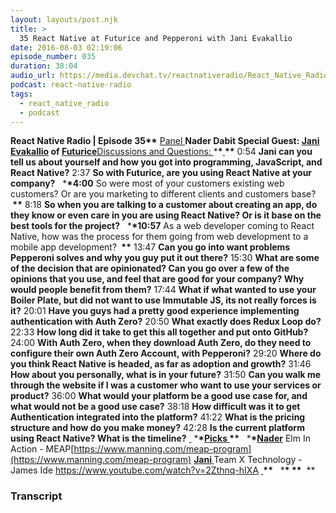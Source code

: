 ```yaml
---
layout: layouts/post.njk
title: >
  35 React Native at Futurice and Pepperoni with Jani Evakallio
date: 2016-08-03 02:19:06
episode_number: 035
duration: 38:04
audio_url: https://media.devchat.tv/reactnativeradio/React_Native_Radio_Episode_35.mp3
podcast: react-native-radio
tags:
  - react_native_radio
  - podcast
---
```


**React Native Radio | Episode 35\*\*** <u>Panel </u>**Nader Dabit Special Guest: [Jani Evakallio](https://twitter.com/jevakallio) of [Futurice](http://futurice.com/)**<u>Discussions and Questions: </u> \***\*<u> </u>\*\*** 0:54 **Jani can you tell us about yourself and how you got into programming, JavaScript, and React Native?** 2:37 **So with Futurice, are you using React Native at your company?** &nbsp; \***\*4:00** So were most of your customers existing web customers? Or are you marketing to different clients and customers base? **&nbsp;\*\*** 8:18 **So when you are talking to a customer about creating an app, do they know or even care in you are using React Native? Or is it base on the best tools for the project?** &nbsp; \***\*10:57** As a web developer coming to React Native, how was the process for them going from web development to a mobile app development? **&nbsp;\*\*** 13:47 **Can you go into want problems Pepperoni solves and why you guy put it out there?** 15:30 **What are some of the decision that are opinionated? Can you go over a few of the opinions that you use, and feel that are good for your company? Why would people benefit from them?** 17:44 **What if what wanted to use your Boiler Plate, but did not want to use Immutable JS, its not really forces is it?** 20:01 **Have you guys had a pretty good experience implementing authentication with Auth Zero?** 20:50 **What exactly does Redux Loop do?** 22:33 **How long did it take to get this all together and put onto GitHub?** 24:00 **With Auth&nbsp;Zero, when they download Auth Zero, do they need to configure their own Auth&nbsp;Zero Account, with Pepperoni?** 29:20 **Where do you think React Native is headed, as far as adoption and growth?** 31:46 **How about you personally, what is in your future?** 31:50 **Can you walk me through the website if I was a customer who want to use your services or product?** 36:00 **What would your platform be a good use case for, and what would not be a good use case?** 38:18 **How difficult was it to get Authentication integrated into the platform?** 41:22 **What is the pricing structure and how do you make money?** 42:28 **Is the current platform using React Native? What is the timeline?** <u> </u> \***\*<u>Picks </u>\*\*** &nbsp; \***\*<u>Nader</u>** Elm In Action - MEAP[https://www.manning.com/meap-program](https://www.manning.com/meap-program) **<u>Jani </u>** Team X Technology - James Ide https://www.youtube.com/watch?v=2Zthnq-hIXA **<u> </u>\*\*** &nbsp; \***\*&nbsp;\*\*** &nbsp;\*\*&nbsp;

### Transcript
